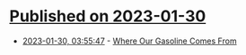 # [Published on 2023-01-30](index.md)

* [2023-01-30, 03:55:47](https://news.ycombinator.com/item?id=34575601) - [Where Our Gasoline Comes From](https://www.eia.gov/energyexplained/gasoline/where-our-gasoline-comes-from.php)
